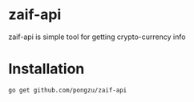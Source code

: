 # zaif-api
zaif-api is simple tool for getting crypto-currency info 

# Installation

```
go get github.com/pongzu/zaif-api
```
